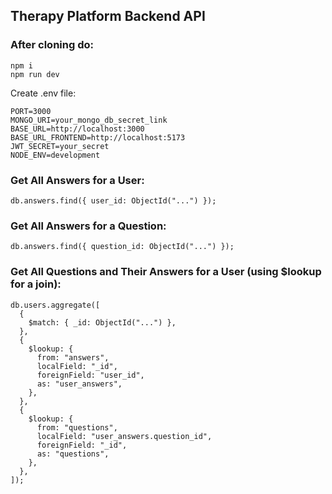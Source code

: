 ## Therapy Platform Backend API

### After cloning do:

```
npm i
npm run dev
```

Create .env file:

```
PORT=3000
MONGO_URI=your_mongo_db_secret_link
BASE_URL=http://localhost:3000
BASE_URL_FRONTEND=http://localhost:5173
JWT_SECRET=your_secret
NODE_ENV=development
```

### Get All Answers for a User:

```
db.answers.find({ user_id: ObjectId("...") });
```

### Get All Answers for a Question:

```
db.answers.find({ question_id: ObjectId("...") });
```

### Get All Questions and Their Answers for a User (using $lookup for a join):

```
db.users.aggregate([
  {
    $match: { _id: ObjectId("...") },
  },
  {
    $lookup: {
      from: "answers",
      localField: "_id",
      foreignField: "user_id",
      as: "user_answers",
    },
  },
  {
    $lookup: {
      from: "questions",
      localField: "user_answers.question_id",
      foreignField: "_id",
      as: "questions",
    },
  },
]);
```
